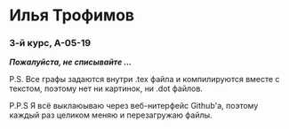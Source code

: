 # Илья Трофимов
### 3-й курс, А-05-19
___Пожалуйста, не списывайте ...___

P.S. Все графы задаются внутри .tex файла и компилируются вместе с текстом, поэтому нет ни картинок, ни .dot файлов.

P.P.S Я всё выклаюываю через веб-нитерфейс Github'а, поэтому каждый раз целиком меняю и перезагружаю файлы.
